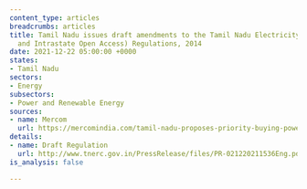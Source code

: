 ```yaml
---
content_type: articles
breadcrumbs: articles
title: Tamil Nadu issues draft amendments to the Tamil Nadu Electricity (Grid Connectivity
  and Intrastate Open Access) Regulations, 2014
date: 2021-12-22 05:00:00 +0000
states:
- Tamil Nadu
sectors:
- Energy
subsectors:
- Power and Renewable Energy
sources:
- name: Mercom
  url: https://mercomindia.com/tamil-nadu-proposes-priority-buying-power-various-sources-open-access/
details:
- name: Draft Regulation
  url: http://www.tnerc.gov.in/PressRelease/files/PR-021220211536Eng.pdf
is_analysis: false

---
```

